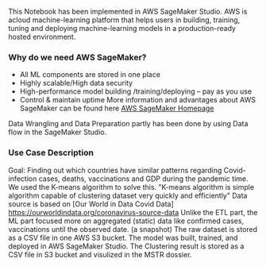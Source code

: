This Notebook has been implemented in AWS SageMaker Studio. AWS is acloud machine-learning platform that helps users in building, training, tuning and deploying machine-learning models in a production-ready hosted environment.
### Why do we need AWS SageMaker?
- All ML components are stored in one place
- Highly scalable/High data security
- High-performance model building /training/deploying – pay as you use
- Control & maintain uptime
More information and advantages about AWS SageMaker can be found here [AWS SageMaker Homepage](https://aws.amazon.com/sagemaker/) 

Data Wrangling and Data Preparation partly has been done by using Data flow in the SageMaker Studio.

### Use Case Description
Goal: Finding out which countries have similar patterns regarding Covid-infection cases, deaths, vaccinations and GDP during the pandemic time.
We used the K-means algorithm to solve this. "K-means algorithm is simple algorithm capable of clustering dataset very quickly and efficiently"
Data source is based on [Our World in Data Covid Data] https://ourworldindata.org/coronavirus-source-data 
Unlike the ETL part, the ML part focused more on aggregated (static) data like confirmed cases, vaccinations until the observed date. (a snapshot) 
The raw dataset is stored as a CSV file in one AWS S3 bucket. The model was built, trained, and deployed in AWS SageMaker Studio. 
The Clustering result is stored as a CSV file in S3 bucket and visulized in the MSTR dossier.  

